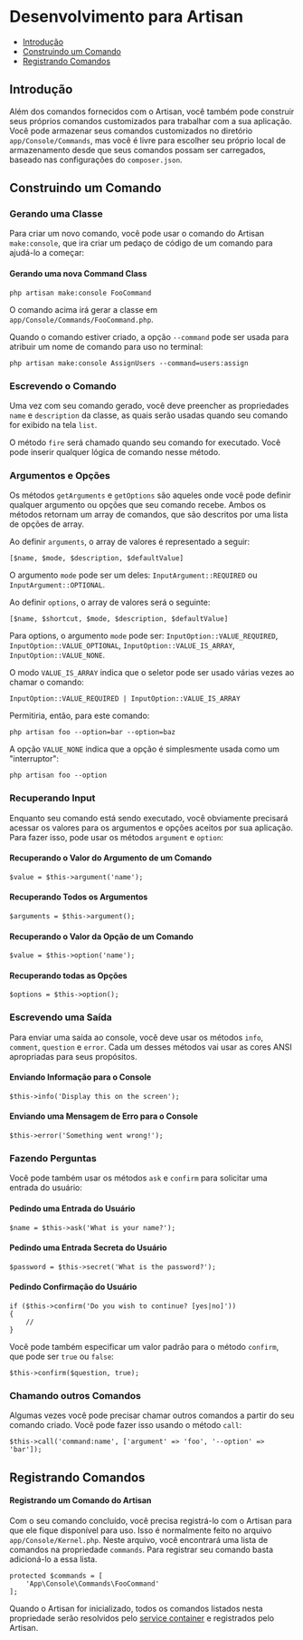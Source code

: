# Desenvolvimento para Artisan

- [Introdução](#introduction)
- [Construindo um Comando](#building-a-command)
- [Registrando Comandos](#registering-commands)

<a name="introduction"></a>
## Introdução

Além dos comandos fornecidos com o Artisan, você também pode construir seus próprios comandos customizados para trabalhar com a sua aplicação. Você pode armazenar seus comandos customizados no diretório `app/Console/Commands`, mas você é livre para escolher seu próprio local de armazenamento desde que seus comandos possam ser carregados, baseado nas configurações do `composer.json`.

<a name="building-a-command"></a>
## Construindo um Comando

### Gerando uma Classe

Para criar um novo comando, você pode usar o comando do Artisan `make:console`, que ira criar um pedaço de código de um comando para ajudá-lo a começar:

#### Gerando uma nova Command Class

	php artisan make:console FooCommand

O comando acima irá gerar a classe em `app/Console/Commands/FooCommand.php`.

Quando o comando estiver criado, a opção `--command` pode ser usada para atribuir um nome de comando para uso no terminal:

	php artisan make:console AssignUsers --command=users:assign

### Escrevendo o Comando

Uma vez com seu comando gerado, você deve preencher as propriedades `name` e `description` da classe, as quais serão usadas quando seu comando for exibido na tela `list`.

O método `fire` será chamado quando seu comando for executado. Você pode inserir qualquer lógica de comando nesse método.

### Argumentos e Opções

Os métodos `getArguments` e `getOptions` são aqueles onde você pode definir qualquer argumento ou opções que seu comando recebe. Ambos os métodos retornam um array de comandos, que são descritos por uma lista de opções de array.

Ao definir `arguments`, o array de valores é representado a seguir:

	[$name, $mode, $description, $defaultValue]

O argumento `mode` pode ser um deles: `InputArgument::REQUIRED` ou `InputArgument::OPTIONAL`.

Ao definir `options`, o array de valores será o seguinte:

	[$name, $shortcut, $mode, $description, $defaultValue]

Para options, o argumento `mode` pode ser: `InputOption::VALUE_REQUIRED`, `InputOption::VALUE_OPTIONAL`, `InputOption::VALUE_IS_ARRAY`, `InputOption::VALUE_NONE`.

O modo `VALUE_IS_ARRAY` indica que o seletor pode ser usado várias vezes ao chamar o comando:

	InputOption::VALUE_REQUIRED | InputOption::VALUE_IS_ARRAY

Permitiria, então, para este comando:

	php artisan foo --option=bar --option=baz

A opção `VALUE_NONE` indica que a opção é simplesmente usada como um "interruptor":

	php artisan foo --option

### Recuperando Input

Enquanto seu comando está sendo executado, você obviamente precisará acessar os valores para os argumentos e opções aceitos por sua aplicação. Para fazer isso, pode usar os métodos `argument` e `option`:

#### Recuperando o Valor do Argumento de um Comando

	$value = $this->argument('name');

#### Recuperando Todos os Argumentos

	$arguments = $this->argument();

#### Recuperando o Valor da Opção de um Comando

	$value = $this->option('name');

#### Recuperando todas as Opções

	$options = $this->option();

### Escrevendo uma Saída

Para enviar uma saída ao console, você deve usar os métodos `info`, `comment`, `question` e `error`. Cada um desses métodos vai usar as cores ANSI apropriadas para seus propósitos.

#### Enviando Informação para o Console

	$this->info('Display this on the screen');

#### Enviando uma Mensagem de Erro para o Console

	$this->error('Something went wrong!');

### Fazendo Perguntas

Você pode também usar os métodos `ask` e `confirm` para solicitar uma entrada do usuário:

#### Pedindo uma Entrada do Usuário

	$name = $this->ask('What is your name?');

#### Pedindo uma Entrada Secreta do Usuário

	$password = $this->secret('What is the password?');

#### Pedindo Confirmação do Usuário

	if ($this->confirm('Do you wish to continue? [yes|no]'))
	{
		//
	}

Você pode também especificar um valor padrão para o método `confirm`, que pode ser `true` ou `false`:

	$this->confirm($question, true);

### Chamando outros Comandos

Algumas vezes você pode precisar chamar outros comandos a partir do seu comando criado. Você pode fazer isso usando o método `call`:

	$this->call('command:name', ['argument' => 'foo', '--option' => 'bar']);

<a name="registering-commands"></a>
## Registrando Comandos

#### Registrando um Comando do Artisan

Com o seu comando concluído, você precisa registrá-lo com o Artisan para que ele fique disponível para uso. Isso é normalmente feito no arquivo `app/Console/Kernel.php`. Neste arquivo, você encontrará uma lista de comandos na propriedade `commands`. Para registrar seu comando basta adicioná-lo a essa lista. 

	protected $commands = [
		'App\Console\Commands\FooCommand'
	];

Quando o Artisan for inicializado, todos os comandos listados nesta propriedade serão resolvidos pelo [service container](/docs/{{version}}/container) e registrados pelo Artisan.
